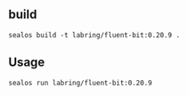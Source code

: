 ## build

```
sealos build -t labring/fluent-bit:0.20.9 .
```

## Usage
```
sealos run labring/fluent-bit:0.20.9
```
